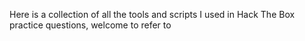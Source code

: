 Here is a collection of all the tools and scripts I used in Hack The Box practice questions, welcome to refer to
